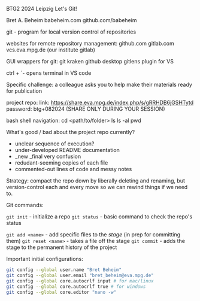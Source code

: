 
BTG2 2024 Leipzig
Let's Git!

Bret A. Beheim
babeheim.com
github.com/babeheim










git - program for local version control of repositories

websites for remote repository management:
github.com
gitlab.com
vcs.eva.mpg.de (our institute gitlab)

GUI wrappers for git:
git kraken
github desktop
gitlens plugin for VS 







ctrl + `- opens terminal in VS code


Specific challenge: a colleague asks you to help make their materials ready for publication

project repo:
link: https://share.eva.mpg.de/index.php/s/gRRHDB6jGSHTytd
password: btg+082024 (SHARE ONLY DURING YOUR SESSION)







bash shell navigation:
cd <path/to/folder>
ls
ls -al 
pwd





What's good / bad about the project repo currently?

- unclear sequence of execution?
- under-developed README documentation
- _new _final very confusion
- redudant-seeming copies of each file
- commented-out lines of code and messy notes










Strategy: compact the repo down by liberally deleting and renaming, but version-control each and every move so we can rewind things if we need to.

Git commands:

`git init` - initialize a repo
`git status` - basic command to check the repo's status







`git add <name>` - add specific files to the *stage* (in prep for committing them)
`git reset <name>` - takes a file off the stage
`git commit` - adds the stage to the permanent history of the project 


Important initial configurations:

```bash
git config --global user.name "Bret Beheim"
git config --global user.email "bret_beheim@eva.mpg.de"
git config --global core.autocrlf input # for mac/linux
git config --global core.autocrlf true # for windows
git config --global core.editor "nano -w"
```
